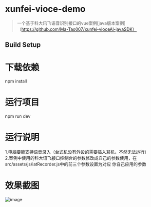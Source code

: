 # xunfei-vioce-demo

> 一个基于科大讯飞语音识别接口的vue案例[java版本案例]（https://github.com/Ma-Tao007/xunfei-vioceAl-javaSDK）

## Build Setup

# 下载依赖
npm install

# 运行项目
npm run dev

# 运行说明
1.电脑要能支持语音录入（台式机没有外设的需要插入耳机，不然无法运行）<br>
2.案例中使用的科大讯飞接口控制台的参数修改成自己的参数使用，在src/assets/js/IatRecorder.js中的前三个参数设置为对应
你自己应用的参数

# 效果截图
![image](https://github.com/Ma-Tao007/xunfei-vioceAl-vueSDK/blob/master/static/image/run.png)
